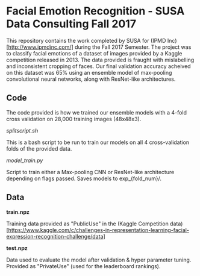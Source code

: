 # Facial Emotion Recognition - SUSA Data Consulting Fall 2017

This repository contains the work completed by SUSA for (IPMD Inc)[http://www.ipmdinc.com/] during the Fall 2017 Semester. The project was to classify facial emotions of a dataset of images provided by a Kaggle competition released in 2013. The data provided is fraught with mislabelling and inconsistent cropping of faces. Our final validation accuracy acheived on this dataset was 65% using an ensemble model of max-pooling convolutional neural networks, along with ResNet-like architectures. 


## Code

The code provided is how we trained our ensemble models with a 4-fold cross validation on 28,000 training images (48x48x3).

_*splitscript.sh*_

This is a bash script to be run to train our models on all 4 cross-validation folds of the provided data. 

*model_train.py*

Script to train either a Max-pooling CNN or ResNet-like architecture depending on flags passed. Saves models to exp\_{fold\_num}/.

## Data

**train.npz**

Training data provided as "PublicUse" in the (Kaggle Competition data)[https://www.kaggle.com/c/challenges-in-representation-learning-facial-expression-recognition-challenge/data]

**test.npz**

Data used to evaluate the model after validation & hyper parameter tuning. Provided as "PrivateUse" (used for the leaderboard rankings).
